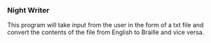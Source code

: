 ### Night Writer

This program will take input from the user in the form of a txt file and convert
the contents of the file from English to Braille and vice versa.